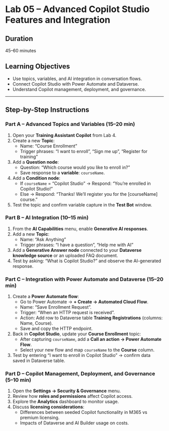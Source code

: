 # Lab 05 – Advanced Copilot Studio Features and Integration

## Duration

45–60 minutes

## Learning Objectives

- Use topics, variables, and AI integration in conversation flows.  
- Connect Copilot Studio with Power Automate and Dataverse.  
- Understand Copilot management, deployment, and governance.  

---

## Step-by-Step Instructions

### Part A – Advanced Topics and Variables (15–20 min)

1. Open your **Training Assistant Copilot** from Lab 4.  
2. Create a new **Topic**:  
   - Name: “Course Enrollment”  
   - Trigger phrases: “I want to enroll”, “Sign me up”, “Register for training”  
3. Add a **Question node**:  
   - Question: “Which course would you like to enroll in?”  
   - Save response to a **variable**: `courseName`.  
4. Add a **Condition node**:
   - If `courseName` = “Copilot Studio” → Respond: “You’re enrolled in Copilot Studio!”  
   - Else → Respond: “Thanks! We’ll register you for the [courseName] course.”  
5. Test the topic and confirm variable capture in the **Test Bot** window.  

### Part B – AI Integration (10–15 min)

1. From the **AI Capabilities** menu, enable **Generative AI responses**.  
2. Add a new **Topic**:  
   - Name: “Ask Anything”  
   - Trigger phrases: “I have a question”, “Help me with AI”  
3. Add a **Generative Answer node** connected to your **Dataverse knowledge source** or an uploaded FAQ document.  
4. Test by asking: “What is Copilot Studio?” and observe the AI-generated response.  

### Part C – Integration with Power Automate and Dataverse (15–20 min)

1. Create a **Power Automate flow**:
   - Go to Power Automate → **+ Create → Automated Cloud Flow**.  
   - Name: “Save Enrollment Request”.  
   - Trigger: “When an HTTP request is received”.  
   - Action: Add row to Dataverse table **Training Registrations** (columns: Name, Course).  
   - Save and copy the HTTP endpoint.  
2. Back in **Copilot Studio**, update your **Course Enrollment** topic:  
   - After capturing `courseName`, add a **Call an action → Power Automate Flow**.  
   - Select your new flow and map `courseName` to the **Course** column.  
3. Test by entering “I want to enroll in Copilot Studio” → confirm data saved in Dataverse table.  

### Part D – Copilot Management, Deployment, and Governance (5–10 min)

1. Open the **Settings → Security & Governance** menu.  
2. Review how **roles and permissions** affect Copilot access.  
3. Explore the **Analytics** dashboard to monitor usage.  
4. Discuss **licensing considerations**:  
   - Differences between seeded Copilot functionality in M365 vs premium licensing.  
   - Impacts of Dataverse and AI Builder usage on costs.  
